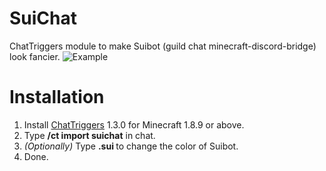 # SuiChat
ChatTriggers module to make Suibot (guild chat minecraft-discord-bridge) look fancier.
![Example](img/example.png)

# Installation
1. Install [ChatTriggers](https://www.chattriggers.com) 1.3.0 for Minecraft 1.8.9 or above.
2. Type **/ct import suichat** in chat.
3. _(Optionally)_ Type **.sui <color>** to change the color of Suibot.
4. Done.

